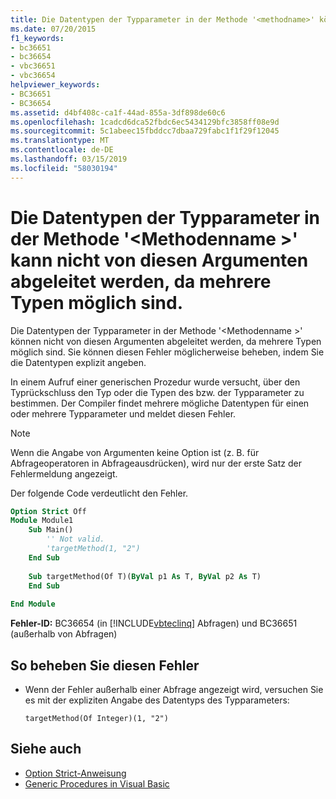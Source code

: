 ```yaml
---
title: Die Datentypen der Typparameter in der Methode '<methodname>' können nicht von diesen Argumenten abgeleitet werden, da mehrere Typen möglich sind.
ms.date: 07/20/2015
f1_keywords:
- bc36651
- bc36654
- vbc36651
- vbc36654
helpviewer_keywords:
- BC36651
- BC36654
ms.assetid: d4bf408c-ca1f-44ad-855a-3df898de60c6
ms.openlocfilehash: 1cadcd6dca52fbdc6ec5434129bfc3858ff08e9d
ms.sourcegitcommit: 5c1abeec15fbddcc7dbaa729fabc1f1f29f12045
ms.translationtype: MT
ms.contentlocale: de-DE
ms.lasthandoff: 03/15/2019
ms.locfileid: "58030194"
---
```

# <a name="data-types-of-the-type-parameters-in-method-methodname-cannot-be-inferred-from-these-arguments-because-more-than-one-type-is-possible"></a>Die Datentypen der Typparameter in der Methode '\<Methodenname >' kann nicht von diesen Argumenten abgeleitet werden, da mehrere Typen möglich sind.
Die Datentypen der Typparameter in der Methode '\<Methodenname >' können nicht von diesen Argumenten abgeleitet werden, da mehrere Typen möglich sind. Sie können diesen Fehler möglicherweise beheben, indem Sie die Datentypen explizit angeben.  
  
 In einem Aufruf einer generischen Prozedur wurde versucht, über den Typrückschluss den Typ oder die Typen des bzw. der Typparameter zu bestimmen. Der Compiler findet mehrere mögliche Datentypen für einen oder mehrere Typparameter und meldet diesen Fehler.  
  
> [!NOTE]
>  Wenn die Angabe von Argumenten keine Option ist (z. B. für Abfrageoperatoren in Abfrageausdrücken), wird nur der erste Satz der Fehlermeldung angezeigt.  
  
 Der folgende Code verdeutlicht den Fehler.  
  
```vb  
Option Strict Off  
Module Module1  
    Sub Main()  
        '' Not valid.  
        'targetMethod(1, "2")  
    End Sub  
  
    Sub targetMethod(Of T)(ByVal p1 As T, ByVal p2 As T)  
    End Sub  
  
End Module  
```  
  
 **Fehler-ID:** BC36654 (in [!INCLUDE[vbteclinq](~/includes/vbteclinq-md.md)] Abfragen) und BC36651 (außerhalb von Abfragen)  
  
## <a name="to-correct-this-error"></a>So beheben Sie diesen Fehler  
  
-   Wenn der Fehler außerhalb einer Abfrage angezeigt wird, versuchen Sie es mit der expliziten Angabe des Datentyps des Typparameters:  
  
    ```  
    targetMethod(Of Integer)(1, "2")  
    ```  
  
## <a name="see-also"></a>Siehe auch

- [Option Strict-Anweisung](../../visual-basic/language-reference/statements/option-strict-statement.md)
- [Generic Procedures in Visual Basic](../../visual-basic/programming-guide/language-features/data-types/generic-procedures.md)
